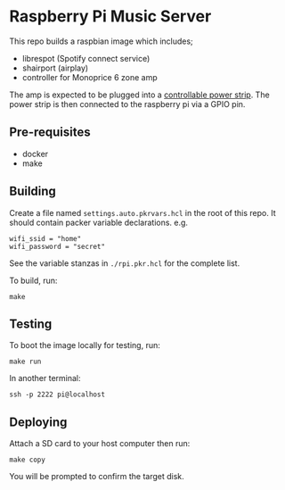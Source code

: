 # Raspberry Pi Music Server

This repo builds a raspbian image which includes;

* librespot (Spotify connect service)
* shairport (airplay)
* controller for Monoprice 6 zone amp

The amp is expected to be plugged into a [controllable power
strip](https://dlidirect.com/products/iot-power-relay). The power strip is then
connected to the raspberry pi via a GPIO pin.

## Pre-requisites

* docker
* make

## Building

Create a file named `settings.auto.pkrvars.hcl` in the root of this repo. It
should contain packer variable declarations. e.g.

```
wifi_ssid = "home"
wifi_password = "secret"
```

See the variable stanzas in `./rpi.pkr.hcl` for the complete list.

To build, run:

```
make
```

## Testing

To boot the image locally for testing, run:

```
make run
```

In another terminal:
```
ssh -p 2222 pi@localhost
```

## Deploying

Attach a SD card to your host computer then run:

```
make copy
```

You will be prompted to confirm the target disk.
